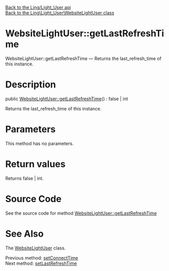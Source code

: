 [Back to the Ling/Light_User api](https://github.com/lingtalfi/Light_User/blob/master/doc/api/Ling/Light_User.md)<br>
[Back to the Ling\Light_User\WebsiteLightUser class](https://github.com/lingtalfi/Light_User/blob/master/doc/api/Ling/Light_User/WebsiteLightUser.md)


WebsiteLightUser::getLastRefreshTime
================



WebsiteLightUser::getLastRefreshTime — Returns the last_refresh_time of this instance.




Description
================


public [WebsiteLightUser::getLastRefreshTime](https://github.com/lingtalfi/Light_User/blob/master/doc/api/Ling/Light_User/WebsiteLightUser/getLastRefreshTime.md)() : false | int




Returns the last_refresh_time of this instance.




Parameters
================

This method has no parameters.


Return values
================

Returns false | int.








Source Code
===========
See the source code for method [WebsiteLightUser::getLastRefreshTime](https://github.com/lingtalfi/Light_User/blob/master/WebsiteLightUser.php#L338-L341)


See Also
================

The [WebsiteLightUser](https://github.com/lingtalfi/Light_User/blob/master/doc/api/Ling/Light_User/WebsiteLightUser.md) class.

Previous method: [setConnectTime](https://github.com/lingtalfi/Light_User/blob/master/doc/api/Ling/Light_User/WebsiteLightUser/setConnectTime.md)<br>Next method: [setLastRefreshTime](https://github.com/lingtalfi/Light_User/blob/master/doc/api/Ling/Light_User/WebsiteLightUser/setLastRefreshTime.md)<br>

